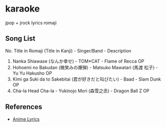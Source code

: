 # karaoke
jpop + jrock lyrics romaji

## Song List

No. Title in Romaji (Title in Kanji) - Singer/Band - Description

1. Nanka Shiawase (なんか幸せ) - TOM*CAT - Flame of Recca OP
2. Hohoemi no Bakudan (微笑みの爆弾) - Matsuko Mawatari (馬渡 松子) - Yu Yu Hakusho OP
3. Kimi ga Suki da to Sakebitai (君が好きだと叫びたい) - Baad - Slam Dunk OP
4. Cha-la Head Cha-la - Yukinojo Mori (森雪之丞) - Dragon Ball Z OP

## References

* [Anime Lyrics](http://www.animelyrics.com/)
